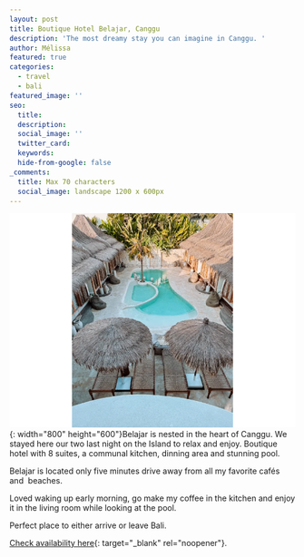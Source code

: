 ```yaml
---
layout: post
title: Boutique Hotel Belajar, Canggu
description: 'The most dreamy stay you can imagine in Canggu. '
author: Mélissa
featured: true
categories:
  - travel
  - bali
featured_image: ''
seo:
  title:
  description:
  social_image: ''
  twitter_card:
  keywords:
  hide-from-google: false
_comments:
  title: Max 70 characters
  social_image: landscape 1200 x 600px
---
```

![](/uploads/img-2117.webp){: width="800" height="600"}Belajar is nested in the heart of Canggu. We stayed here our two last night on the Island to relax and enjoy. Boutique hotel with 8 suites, a communal kitchen, dinning area and stunning pool.&nbsp;

Belajar is located only five minutes drive away from all my favorite cafés and&nbsp; beaches.&nbsp;

Loved waking up early morning, go make my coffee in the kitchen and enjoy it in the living room while looking at the pool.&nbsp;

Perfect place to either arrive or leave Bali.&nbsp;

[Check availability here](https://belajarbali.com/#/){: target="_blank" rel="noopener"}.&nbsp;